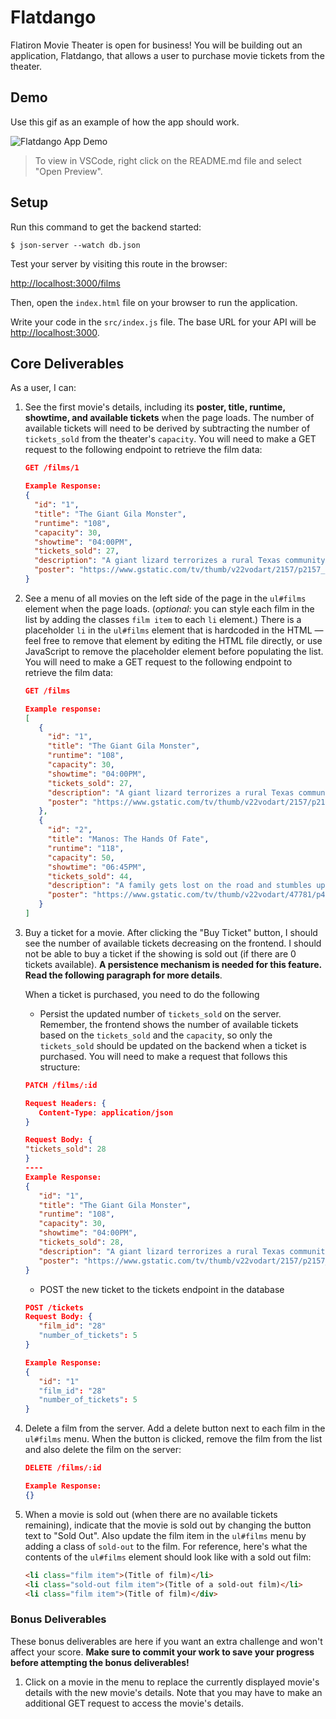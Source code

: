 # Flatdango

Flatiron Movie Theater is open for business! You will be building out an
application, Flatdango, that allows a user to purchase movie tickets from the
theater.

## Demo

Use this gif as an example of how the app should work.

![Flatdango App Demo](https://curriculum-content.s3.amazonaws.com/phase-1/phase-1-code-challenge-flatdango/flatdango-demo.gif)

> To view in VSCode, right click on the README.md file and select "Open Preview".

## Setup

Run this command to get the backend started:

```console
$ json-server --watch db.json
```

Test your server by visiting this route in the browser:

[http://localhost:3000/films](http://localhost:3000/films)

Then, open the `index.html` file on your browser to run the application.

Write your code in the `src/index.js` file. The base URL for your API will be
[http://localhost:3000](http://localhost:3000).

## Core Deliverables

As a user, I can:

1. See the first movie's details, including its **poster, title, runtime,
   showtime, and available tickets** when the page loads. The number of
   available tickets will need to be derived by subtracting the number of
   `tickets_sold` from the theater's `capacity`. You will need to make a GET
   request to the following endpoint to retrieve the film data:

   ```json
   GET /films/1

   Example Response:
   {
     "id": "1",
     "title": "The Giant Gila Monster",
     "runtime": "108",
     "capacity": 30,
     "showtime": "04:00PM",
     "tickets_sold": 27,
     "description": "A giant lizard terrorizes a rural Texas community and a heroic teenager attempts to destroy the creature.",
     "poster": "https://www.gstatic.com/tv/thumb/v22vodart/2157/p2157_v_v8_ab.jpg"
   }
   ```

2. See a menu of all movies on the left side of the page in the `ul#films`
   element when the page loads. (_optional_: you can style each film in the list
   by adding the classes `film item` to each `li` element.) There is a
   placeholder `li` in the `ul#films` element that is hardcoded in the HTML —
   feel free to remove that element by editing the HTML file directly, or use
   JavaScript to remove the placeholder element before populating the list. You
   will need to make a GET request to the following endpoint to retrieve the
   film data:

   ```json
   GET /films

   Example response:
   [
      {
        "id": "1",
        "title": "The Giant Gila Monster",
        "runtime": "108",
        "capacity": 30,
        "showtime": "04:00PM",
        "tickets_sold": 27,
        "description": "A giant lizard terrorizes a rural Texas community and a heroic teenager attempts to destroy the creature.",
        "poster": "https://www.gstatic.com/tv/thumb/v22vodart/2157/p2157_v_v8_ab.jpg"
      },
      {
        "id": "2",
        "title": "Manos: The Hands Of Fate",
        "runtime": "118",
        "capacity": 50,
        "showtime": "06:45PM",
        "tickets_sold": 44,
        "description": "A family gets lost on the road and stumbles upon a hidden, underground, devil-worshiping cult led by the fearsome Master and his servant Torgo.",
        "poster": "https://www.gstatic.com/tv/thumb/v22vodart/47781/p47781_v_v8_ac.jpg"
      }
   ]
   ```

3. Buy a ticket for a movie. After clicking the "Buy Ticket" button, I should
   see the number of available tickets decreasing on the frontend. I should not
   be able to buy a ticket if the showing is sold out (if there are 0 tickets
   available). **A persistence mechanism is needed for this feature. Read the following paragraph for more details**.

   When a ticket is purchased, you need to do the following 
      - Persist the updated number of `tickets_sold` on
      the server. Remember, the frontend shows the number of available tickets
      based on the `tickets_sold` and the `capacity`, so only the `tickets_sold`
      should be updated on the backend when a ticket is purchased. You will need to
      make a request that follows this structure:

      ```json
      PATCH /films/:id

      Request Headers: {
         Content-Type: application/json
      }

      Request Body: {
      "tickets_sold": 28
      }
      ----
      Example Response:
      {
         "id": "1",
         "title": "The Giant Gila Monster",
         "runtime": "108",
         "capacity": 30,
         "showtime": "04:00PM",
         "tickets_sold": 28,
         "description": "A giant lizard terrorizes a rural Texas community and a heroic teenager attempts to destroy the creature.",
         "poster": "https://www.gstatic.com/tv/thumb/v22vodart/2157/p2157_v_v8_ab.jpg"
      }
      ```
      - POST the new ticket to the tickets endpoint in the database
      ```json
      POST /tickets
      Request Body: {
         "film_id": "28"
         "number_of_tickets": 5
      }

      Example Response:
      {
         "id": "1"
         "film_id": "28"
         "number_of_tickets": 5
      }
      ```

5. Delete a film from the server. Add a delete button next to each film in the
   `ul#films` menu. When the button is clicked, remove the film from the list
   and also delete the film on the server:

   ```json
   DELETE /films/:id

   Example Response:
   {}
   ```

6. When a movie is sold out (when there are no available tickets remaining),
   indicate that the movie is sold out by changing the button text to "Sold
   Out". Also update the film item in the `ul#films` menu by adding a class of
   `sold-out` to the film. For reference, here's what the contents of the
   `ul#films` element should look like with a sold out film:

   ```html
   <li class="film item">(Title of film)</li>
   <li class="sold-out film item">(Title of a sold-out film)</li>
   <li class="film item">(Title of film)</div>
   ```

### Bonus Deliverables

These bonus deliverables are here if you want an extra challenge and won't
affect your score. **Make sure to commit your work to save your progress before
attempting the bonus deliverables!**

1. Click on a movie in the menu to replace the currently displayed movie's
   details with the new movie's details. Note that you may have to make an
   additional GET request to access the movie's details.



